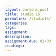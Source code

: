 ```yaml
---  
layout: parsons_post  
title: studio 16 
permalink: /studio16/  
categories:   
tags:  
assignment: 
description: 
assignment-due: 02/03
readings: 
---  
```

